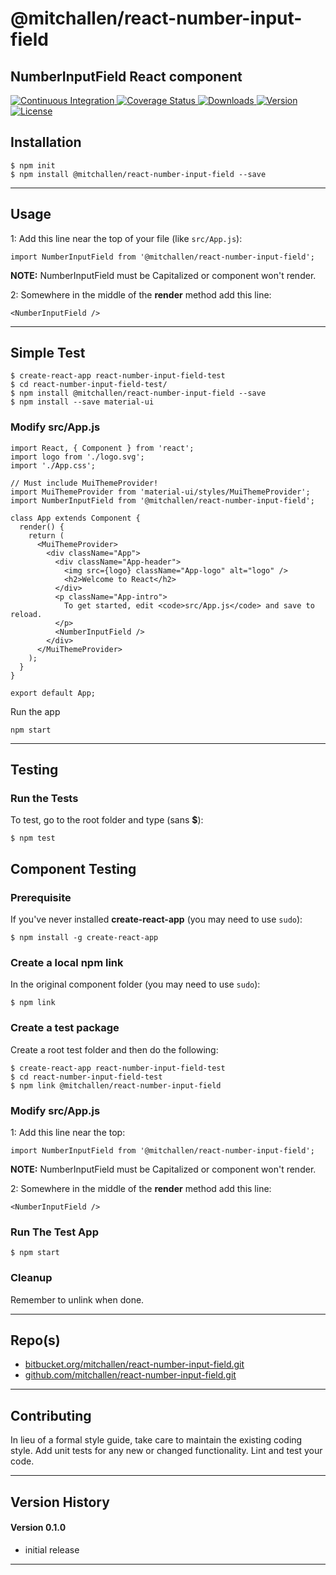 @mitchallen/react-number-input-field
==
NumberInputField React component
--

<p align="left">
  <a href="https://circleci.com/gh/mitchallen/react-number-input-field">
    <img src="https://img.shields.io/circleci/project/github/mitchallen/react-number-input-field.svg" alt="Continuous Integration">
  </a>
  <a href="https://codecov.io/gh/mitchallen/react-number-input-field">
    <img src="https://codecov.io/gh/mitchallen/react-number-input-field/branch/master/graph/badge.svg" alt="Coverage Status">
  </a>
  <a href="https://npmjs.org/package/@mitchallen/react-number-input-field">
    <img src="http://img.shields.io/npm/dt/@mitchallen/react-number-input-field.svg?style=flat-square" alt="Downloads">
  </a>
  <a href="https://npmjs.org/package/@mitchallen/react-number-input-field">
    <img src="http://img.shields.io/npm/v/@mitchallen/react-number-input-field.svg?style=flat-square" alt="Version">
  </a>
  <a href="https://npmjs.com/package/@mitchallen/react-number-input-field">
    <img src="https://img.shields.io/github/license/mitchallen/react-number-input-field.svg" alt="License"></a>
  </a>
</p>

## Installation

    $ npm init
    $ npm install @mitchallen/react-number-input-field --save
  
* * *

## Usage

1: Add this line near the top of your file (like ```src/App.js```):

```
import NumberInputField from '@mitchallen/react-number-input-field';
```

__NOTE:__ NumberInputField must be Capitalized or component won't render.

2: Somewhere in the middle of the __render__ method add this line:

```
<NumberInputField />
```

* * *

## Simple Test

```
$ create-react-app react-number-input-field-test
$ cd react-number-input-field-test/
$ npm install @mitchallen/react-number-input-field --save
$ npm install --save material-ui
```

### Modify src/App.js

```
import React, { Component } from 'react';
import logo from './logo.svg';
import './App.css';

// Must include MuiThemeProvider!
import MuiThemeProvider from 'material-ui/styles/MuiThemeProvider';
import NumberInputField from '@mitchallen/react-number-input-field';

class App extends Component {
  render() {
    return (
      <MuiThemeProvider>
        <div className="App">
          <div className="App-header">
            <img src={logo} className="App-logo" alt="logo" />
            <h2>Welcome to React</h2>
          </div>
          <p className="App-intro">
            To get started, edit <code>src/App.js</code> and save to reload.
          </p>
          <NumberInputField />
        </div>
      </MuiThemeProvider>
    );
  }
}

export default App;
```

Run the app

```
npm start
```

* * *

## Testing

### Run the Tests

To test, go to the root folder and type (sans __$__):

    $ npm test
    
## Component Testing

### Prerequisite

If you've never installed __create-react-app__ (you may need to use ```sudo```):

```
$ npm install -g create-react-app
```

### Create a local npm link

In the original component folder (you may need to use ```sudo```):

```
$ npm link
```

### Create a test package

Create a root test folder and then do the following:

```
$ create-react-app react-number-input-field-test
$ cd react-number-input-field-test
$ npm link @mitchallen/react-number-input-field
```

### Modify src/App.js

1: Add this line near the top:

```
import NumberInputField from '@mitchallen/react-number-input-field';
```

__NOTE:__ NumberInputField must be Capitalized or component won't render.

2: Somewhere in the middle of the __render__ method add this line:

```
<NumberInputField />
```

### Run The Test App

```
$ npm start
```

### Cleanup

Remember to unlink when done.
   
* * *
 
## Repo(s)

* [bitbucket.org/mitchallen/react-number-input-field.git](https://bitbucket.org/mitchallen/react-number-input-field.git)
* [github.com/mitchallen/react-number-input-field.git](https://github.com/mitchallen/react-number-input-field.git)

* * *

## Contributing

In lieu of a formal style guide, take care to maintain the existing coding style.
Add unit tests for any new or changed functionality. Lint and test your code.

* * *

## Version History

#### Version 0.1.0 

* initial release

* * *